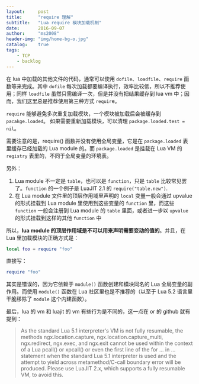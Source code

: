 ```yaml
---
layout:     post
title:      "require 理解"
subtitle:   "Lua require 模块加载机制"
date:       2016-09-07
author:     "ms2008"
header-img: "img/home-bg-o.jpg"
catalog:    true
tags:
    - TCP
    - backlog
---
```


在 lua 中加载的其他文件的代码，通常可以使用 `dofile`、`loadfile`、`require` 函数等来完成。其中 `dofile` 每次加载都要编译执行，效率比较低，所以不推荐使用；同样 `loadfile` 虽然只需编译一次，但是并没有把结果缓存到 lua vm 中；因而，我们这里总是推荐使用第三种方式 `requir`e。

`require` 能够避免多次重复加载模块，一个模块被加载后会被缓存到 `pacakge.loaded`。 如果需要重新加载模块，可以清理 `package.loaded.test = nil`。

需要注意的是，require() 函数并没有使用全局变量，它是在 `package.loaded` 表里缓存已经加载的 Lua module 的。而 `package.loaded` 是挂载在 Lua VM 的 `registry` 表里的，不同于全局变量的环境表。

另外：

1. Lua module 不一定是 `table`，也可以是 `function`，只是 `table` 比较常见罢了。`function` 的一个例子是 LuaJIT 2.1 的 `require("table.new")`.
2. 在 Lua module 文件里的顶层作用域里声明的 `local` 变量一般会通过 upvalue 的形式挂载到 Lua module 里使用到这些变量的 `function` 里，而这些 `function` 一般会注册到 Lua module 的 `table` 里面，或者进一步以 `upvalue` 的形式挂载到这样的其他 `function` 中

所以，**lua module 的顶层作用域是不可以用来声明需要变动的值的**。并且，在 Lua 里加载模块的正确方式是：

```lua
local foo = require "foo"
```

直接写：

```lua
require "foo"
```

其实是错误的，因为它依赖于 `module()` 函数创建和模块同名的 Lua 全局变量的副作用。而使用 `module()` 函数在 Lua 社区里也是不推荐的（以至于 Lua 5.2 语言里干脆移除了 `module` 这个内建函数）。

最后，lua 的 vm 和 luajit 的 vm 有些行为是不同的，这一点在 or 的 github 就有提到：

> As the standard Lua 5.1 interpreter's VM is not fully resumable, the methods ngx.location.capture, ngx.location.capture_multi, ngx.redirect, ngx.exec, and ngx.exit cannot be used within the context of a Lua pcall() or xpcall() or even the first line of the for ... in ... statement when the standard Lua 5.1 interpreter is used and the attempt to yield across metamethod/C-call boundary error will be produced. Please use LuaJIT 2.x, which supports a fully resumable VM, to avoid this.
